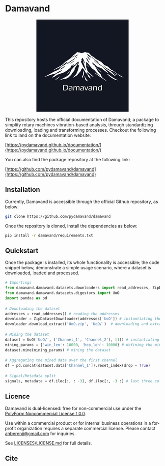 # Damavand

<p align="center">
  <img src="docs/assets/images/logo_new_cropped.jpg" alt="Damavand Logo" width="300">
</p>

This repository hosts the official documentation of Damavand; a package to simplify rotary machines vibration-based analysis, through standardizing downloading, loading and transforming processes. Checkout the following link to land on the documentation website:

[https://pydamavand.github.io/documentation/](https://pydamavand.github.io/documentation/)

You can also find the package repository at the following link:

[https://github.com/pydamavand/damavand](https://github.com/pydamavand/damavand)

## Installation

Currently, Damavand is accessible through the official Github repository, as below:

```bash
git clone https://github.com/pydamavand/damavand
```

Once the repository is cloned, install the dependencies as below:

```bash
pip install -r damavand/requirements.txt
```

## Quickstart

Once the package is installed, its whole functionality is accessible; the code snippet below, demonstrate a simple usage scenario, where a dataset is downloaded, loaded and processed.

```Python
# Importings
from damavand.damavand.datasets.downloaders import read_addresses, ZipDatasetDownloader
from damavand.damavand.datasets.digestors import UoO
import pandas as pd

# Downloading the dataset
addresses = read_addresses() # reading the addresses
downloader = ZipDatasetDownloader(addresses['UoO']) # instantiating the downloader to download the UoO dataset (https://data.mendeley.com/datasets/v43hmbwxpm/1)
downloader.download_extract('UoO.zip', 'UoO/')  # downloading and extracting the dataset

# Mining the dataset
dataset = UoO('UoO/', ['Channel_1', 'Channel_2'], [1]) # instantiating the dataset
mining_params = {'win_len': 10000, 'hop_len': 10000} # defining the mining parameters
dataset.mine(mining_params) # mining the dataset

# Aggregating the mined data over the first channel
df = pd.concat(dataset.data['Channel_1']).reset_index(drop = True)

# Signal/Metadata split
signals, metadata = df.iloc[:, : -3], df.iloc[:, -3 :] # last three columns are state, loading and repetition; therefore, they are excluded into metadata
```

## Licence

Damavand is dual-licensed: free for non-commercial use under the
[PolyForm Noncommercial License 1.0.0](LICENSES/NONCOMMERCIAL.txt).

Use within a commercial product or for internal business operations in a for-profit organization requires a separate commercial license. Please contact [ahberenji@gmail.com](mailto:ahberenji@gmail.com) for inquiries.  

See [LICENSES/LICENSE.md](LICENSES/LICENSE.md) for full details.


## Cite
